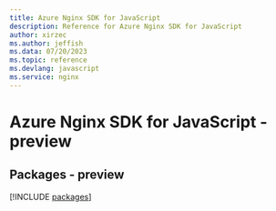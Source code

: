 ```yaml
---
title: Azure Nginx SDK for JavaScript
description: Reference for Azure Nginx SDK for JavaScript
author: xirzec
ms.author: jeffish
ms.data: 07/20/2023
ms.topic: reference
ms.devlang: javascript
ms.service: nginx
---
```

# Azure Nginx SDK for JavaScript - preview
## Packages - preview
[!INCLUDE [packages](nginx-index.md)]